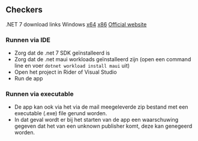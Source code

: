 ## Checkers

.NET 7 download links
Windows
[x64](https://dotnet.microsoft.com/en-us/download/dotnet/thank-you/sdk-7.0.407-windows-x64-installer)
[x86](https://dotnet.microsoft.com/en-us/download/dotnet/thank-you/sdk-7.0.407-windows-x86-installer)
[Official website](https://dotnet.microsoft.com/en-us/download/dotnet/7.0)

### Runnen via IDE

- Zorg dat de .net 7 SDK geïnstalleerd is
- Zorg dat de .net maui workloads geïnstalleerd zijn (open een command line en voer `dotnet workload install maui` uit)
- Open het project in Rider of Visual Studio
- Run de app

### Runnen via executable

- De app kan ook via het via de mail meegeleverde zip bestand met een executable (.exe) file gerund worden.
- In dat geval wordt er bij het starten van de app een waarschuwing gegeven dat het van een unknown publisher komt, deze kan genegeerd worden.
